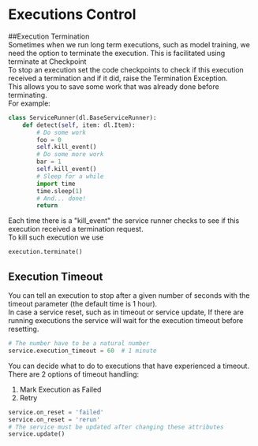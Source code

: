 # Executions Control  
##Execution Termination  
Sometimes when we run long term executions, such as model training, we need the option to terminate the execution. This is facilitated using terminate at Checkpoint  
To stop an execution set the code checkpoints to check if this execution received a termination and if it did, raise the Termination Exception.  
This allows you to save some work that was already done before terminating.  
For example:  

```python
class ServiceRunner(dl.BaseServiceRunner):
    def detect(self, item: dl.Item):
        # Do some work
        foo = 0
        self.kill_event()
        # Do some more work
        bar = 1
        self.kill_event()
        # Sleep for a while
        import time
        time.sleep(1)
        # And... done!
        return
```
Each time there is a "kill_event" the service runner checks to see if this execution received a termination request.  
To kill such execution we use  

```python
execution.terminate()
```
## Execution Timeout  
You can tell an execution to stop after a given number of seconds with the timeout parameter (the default time is 1 hour).  
In case a service reset, such as in timeout or service update, If there are running executions the service will wait for the execution timeout before resetting.  

```python
# The number have to be a natural number
service.execution_timeout = 60  # 1 minute
```
You can decide what to do to executions that have experienced a timeout. There are 2 options of timeout handling:  
1. Mark Execution as Failed  
2. Retry  

```python
service.on_reset = 'failed'
service.on_reset = 'rerun'
# The service must be updated after changing these attributes
service.update()
```
